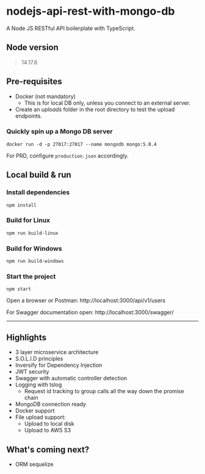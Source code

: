# nodejs-api-rest-with-mongo-db

A Node JS RESTful API boilerplate with TypeScript.

## Node version

> 14.17.6

## Pre-requisites

- Docker (not mandatory)
    - This is for local DB only, unless you connect to an external server.
- Create an *uploads* folder in the root directory to test the upload endpoints.

### Quickly spin up a Mongo DB server

```
docker run -d -p 27017:27017 --name mongodb mongo:5.0.4
```

For PRD, configure `production.json` accordingly.

## Local build & run

### Install dependencies

```
npm install
```

### Build for Linux

```
npm run build-linux
```

### Build for Windows

```
npm run build-windows
```

### Start the project

```
npm start
```

Open a browser or Postman: http://localhost:3000/api/v1/users

For Swagger documentation open: http://localhost:3000/swagger/

---

## Highlights

- 3 layer microservice architecture
- S.O.L.I.D principles
- Inversify for Dependency Injection
- JWT security
- Swagger with automatic controller detection
- Logging with tslog
    - Request id tracking to group calls all the way down the promise chain
- MongoDB connection ready
- Docker support
- File upload support:
    - Upload to local disk
    - Upload to AWS S3

## What's coming next?

- ORM sequelize